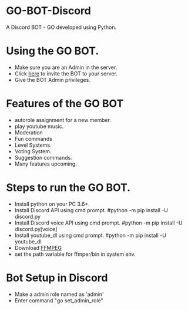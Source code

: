 # GO-BOT-Discord
A Discord BOT - GO developed using Python.

# Using the GO BOT.

 - Make sure you are an Admin in the server.
 - Click [here](https://bit.ly/2CSUKeb) to invite the BOT to your server.
 - Give the BOT Admin privileges.

# Features of the GO BOT
 
 - autorole assignment for a new member.
 - play youtube music.
 - Moderation
 - Fun commands
 - Level Systems.
 - Voting System.
 - Suggestion commands.
 - Many features upcoming.


# Steps to run the GO BOT.
 
- Install python on your PC 3.6+.
- Install Discord API using cmd prompt. #python -m pip install -U discord.py
- Install Discord voice API using cmd prompt. #python -m pip install -U discord.py[voice]
- Install youtube_dl using cmd prompt. #python -m pip install -U youtube_dl 
- Download [FFMPEG](https://www.ffmpeg.org/)
- set the path variable for ffmper/bin in system env.


# Bot Setup in Discord

- Make a admin role named as 'admin'
- Enter command "go set_admin_role"

